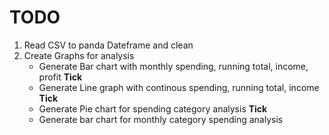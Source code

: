 # TODO
 1. Read CSV to panda Dateframe and clean
 2. Create Graphs for analysis
    - Generate Bar chart with monthly spending, running total, income, profit **Tick**
    - Generate Line graph with continous spending, running total, income **Tick**
    - Generate Pie chart for spending category analysis **Tick**
    - Generate bar chart for monthly category spending analysis
